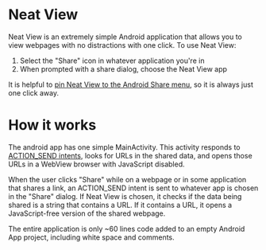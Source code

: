 

# Neat View
Neat View is an extremely simple Android application that allows you to view webpages with no distractions with one click. 
To use Neat View:

 1. Select the "Share" icon in whatever application you're in
 2. When prompted with a share dialog, choose the Neat View app

It is helpful to [pin Neat View to the Android Share menu](https://www.techrepublic.com/article/how-to-pin-apps-to-the-android-share-menu/), so it is always just one click away.

# How it works
The android app has one simple MainActivity. This activity responds to [ACTION_SEND intents](https://developer.android.com/training/sharing/receive), looks for URLs in the shared data, and opens those URLs in a WebView browser with JavaScript disabled. 

When the user clicks "Share" while on a webpage or in some application that shares a link, an ACTION_SEND intent is sent to whatever app is chosen in the "Share" dialog. If Neat View is chosen, it checks if the data being shared is a string that contains a URL. If it contains a URL, it opens a JavaScript-free version of the shared webpage.

The entire application is only ~60 lines code added to an empty Android App project, including white space and comments.
